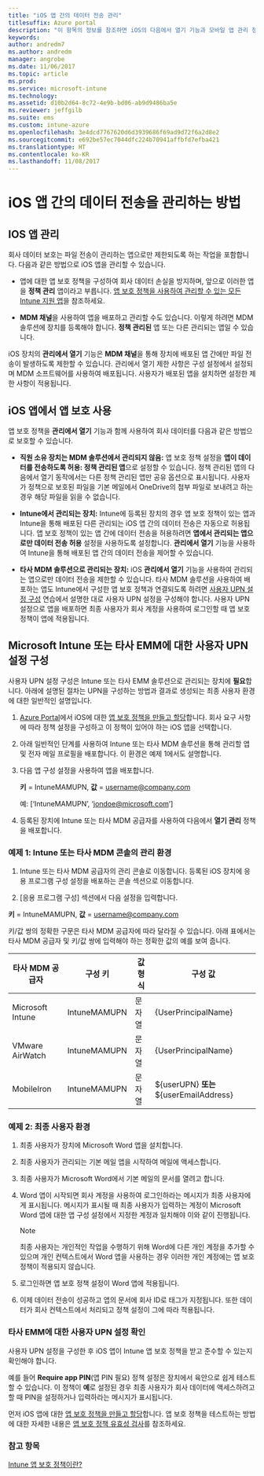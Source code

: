 ```yaml
---
title: "iOS 앱 간의 데이터 전송 관리"
titlesuffix: Azure portal
description: "이 항목의 정보를 참조하면 iOS의 다음에서 열기 기능과 모바일 앱 관리 정책을 사용하여 앱 간의 데이터 전송을 관리하는 방법을 파악할 수 있습니다.\""
keywords: 
author: andredm7
ms.author: andredm
manager: angrobe
ms.date: 11/06/2017
ms.topic: article
ms.prod: 
ms.service: microsoft-intune
ms.technology: 
ms.assetid: d10b2d64-8c72-4e9b-bd06-ab9d9486ba5e
ms.reviewer: jeffgilb
ms.suite: ems
ms.custom: intune-azure
ms.openlocfilehash: 3e4dcd7767620d6d3939686f69ad9d72f6a2d8e2
ms.sourcegitcommit: e692be57ec7044dfc224b70941affbfd7efba421
ms.translationtype: HT
ms.contentlocale: ko-KR
ms.lasthandoff: 11/08/2017
---
```

# <a name="how-to-manage-data-transfer-between-ios-apps"></a>iOS 앱 간의 데이터 전송을 관리하는 방법
## <a name="manage-ios-apps"></a>IOS 앱 관리
회사 데이터 보호는 파일 전송이 관리하는 앱으로만 제한되도록 하는 작업을 포함합니다.  다음과 같은 방법으로 iOS 앱을 관리할 수 있습니다.

-   앱에 대한 앱 보호 정책을 구성하여 회사 데이터 손실을 방지하며, 앞으로 이러한 앱을 **정책 관리** 앱이라고 부릅니다. [앱 보호 정책을 사용하여 관리할 수 있는 모든 Intune 지원 앱](https://www.microsoft.com/cloud-platform/microsoft-intune-apps)을 참조하세요.

-   **MDM 채널**을 사용하여 앱을 배포하고 관리할 수도 있습니다.  이렇게 하려면 MDM 솔루션에 장치를 등록해야 합니다. **정책 관리된** 앱 또는 다른 관리되는 앱일 수 있습니다.

iOS 장치의 **관리에서 열기** 기능은 **MDM 채널**을 통해 장치에 배포된 앱 간에만 파일 전송이 발생하도록 제한할 수 있습니다. 관리에서 열기 제한 사항은 구성 설정에서 설정되며 MDM 소프트웨어를 사용하여 배포됩니다.  사용자가 배포된 앱을 설치하면 설정한 제한 사항이 적용됩니다.

##  <a name="using-app-protection-with-ios-apps"></a>iOS 앱에서 앱 보호 사용
앱 보호 정책을 **관리에서 열기** 기능과 함께 사용하여 회사 데이터를 다음과 같은 방법으로 보호할 수 있습니다.

-   **직원 소유 장치는 MDM 솔루션에서 관리되지 않음:** 앱 보호 정책 설정을 **앱이 데이터를 전송하도록 허용: 정책 관리된 앱**으로 설정할 수 있습니다. 정책 관리된 앱의 다음에서 열기 동작에서는 다른 정책 관리된 앱만 공유 옵션으로 표시됩니다. 사용자가 정책으로 보호된 파일을 기본 메일에서 OneDrive의 첨부 파일로 보내려고 하는 경우 해당 파일을 읽을 수 없습니다.

-   **Intune에서 관리되는 장치:** Intune에 등록된 장치의 경우 앱 보호 정책이 있는 앱과 Intune을 통해 배포된 다른 관리되는 iOS 앱 간의 데이터 전송은 자동으로 허용됩니다. 앱 보호 정책이 있는 앱 간에 데이터 전송을 허용하려면 **앱에서 관리되는 앱으로만 데이터 전송 허용** 설정을 사용하도록 설정합니다. **관리에서 열기** 기능을 사용하여 Intune을 통해 배포된 앱 간의 데이터 전송을 제어할 수 있습니다.   

-   **타사 MDM 솔루션으로 관리되는 장치:** iOS **관리에서 열기** 기능을 사용하여 관리되는 앱으로만 데이터 전송을 제한할 수 있습니다.
타사 MDM 솔루션을 사용하여 배포하는 앱도 Intune에서 구성한 앱 보호 정책과 연결되도록 하려면 [사용자 UPN 설정 구성](#configure-user-upn-setting-for-third-party-emm) 연습에서 설명한 대로 사용자 UPN 설정을 구성해야 합니다.  사용자 UPN 설정으로 앱을 배포하면 최종 사용자가 회사 계정을 사용하여 로그인할 때 앱 보호 정책이 앱에 적용됩니다.

## <a name="configure-user-upn-setting-for-microsoft-intune-or-third-party-emm"></a>Microsoft Intune 또는 타사 EMM에 대한 사용자 UPN 설정 구성
사용자 UPN 설정 구성은 Intune 또는 타사 EMM 솔루션으로 관리되는 장치에 **필요**합니다. 아래에 설명된 절차는 UPN을 구성하는 방법과 결과로 생성되는 최종 사용자 환경에 대한 일반적인 설명입니다.

1.  [Azure Portal](https://portal.azure.com)에서 iOS에 대한 [앱 보호 정책을 만들고 할당](app-protection-policies.md)합니다. 회사 요구 사항에 따라 정책 설정을 구성하고 이 정책이 있어야 하는 iOS 앱을 선택합니다.

2.  아래 일반적인 단계를 사용하여 Intune 또는 타사 MDM 솔루션을 통해 관리할 앱 및 전자 메일 프로필을 배포합니다. 이 환경은 예제 1에서도 설명합니다.

3.  다음 앱 구성 설정을 사용하여 앱을 배포합니다.

      **키** = IntuneMAMUPN,  **값** = <username@company.com>

      예: [‘IntuneMAMUPN’, ‘jondoe@microsoft.com’]

4.  등록된 장치에 Intune 또는 타사 MDM 공급자를 사용하여 다음에서 **열기 관리** 정책을 배포합니다.


### <a name="example-1-admin-experience-in-intune-or-third-party-mdm-console"></a>예제 1: Intune 또는 타사 MDM 콘솔의 관리 환경

1. Intune 또는 타사 MDM 공급자의 관리 콘솔로 이동합니다. 등록된 iOS 장치에 응용 프로그램 구성 설정을 배포하는 콘솔 섹션으로 이동합니다.

2. [응용 프로그램 구성] 섹션에서 다음 설정을 입력합니다.

  **키** = IntuneMAMUPN,  **값** = <username@company.com>

  키/값 쌍의 정확한 구문은 타사 MDM 공급자에 따라 달라질 수 있습니다. 아래 표에서는 타사 MDM 공급자 및 키/값 쌍에 입력해야 하는 정확한 값의 예를 보여 줍니다.

|타사 MDM 공급자| 구성 키 | 값 형식 | 구성 값|
| ------- | ---- | ---- | ---- |
|Microsoft Intune| IntuneMAMUPN | 문자열 | {UserPrincipalName}|
|VMware AirWatch| IntuneMAMUPN | 문자열 | {UserPrincipalName}|
|MobileIron | IntuneMAMUPN | 문자열 | ${userUPN} **또는** ${userEmailAddress} |


### <a name="example-2-end-user-experience"></a>예제 2: 최종 사용자 환경

1.  최종 사용자가 장치에 Microsoft Word 앱을 설치합니다.

2.  최종 사용자가 관리되는 기본 메일 앱을 시작하여 메일에 액세스합니다.

3.  최종 사용자가 Microsoft Word에서 기본 메일의 문서를 열려고 합니다.

4.  Word 앱이 시작되면 회사 계정을 사용하여 로그인하라는 메시지가 최종 사용자에게 표시됩니다.  메시지가 표시될 때 최종 사용자가 입력하는 계정이 Microsoft Word 앱에 대한 앱 구성 설정에서 지정한 계정과 일치해야 이와 같이 진행됩니다.

    > [!NOTE]
    > 최종 사용자는 개인적인 작업을 수행하기 위해 Word에 다른 개인 계정을 추가할 수 있으며 개인 컨텍스트에서 Word 앱을 사용하는 경우 이러한 개인 계정에는 앱 보호 정책이 적용되지 않습니다.

5.  로그인하면 앱 보호 정책 설정이 Word 앱에 적용됩니다.

6.  이제 데이터 전송이 성공하고 앱의 문서에 회사 ID로 태그가 지정됩니다. 또한 데이터가 회사 컨텍스트에서 처리되고 정책 설정이 그에 따라 적용됩니다.

### <a name="validate-user-upn-setting-for-third-party-emm"></a>타사 EMM에 대한 사용자 UPN 설정 확인

사용자 UPN 설정을 구성한 후 iOS 앱이 Intune 앱 보호 정책을 받고 준수할 수 있는지 확인해야 합니다.

예를 들어 **Require app PIN**(앱 PIN 필요) 정책 설정은 장치에서 육안으로 쉽게 테스트할 수 있습니다. 이 정책이 **예**로 설정된 경우 최종 사용자가 회사 데이터에 액세스하려고 할 때 PIN을 설정하거나 입력하라는 메시지가 표시됩니다.

먼저 iOS 앱에 대한 [앱 보호 정책을 만들고 할당](app-protection-policies.md)합니다. 앱 보호 정책을 테스트하는 방법에 대한 자세한 내용은 [앱 보호 정책 유효성 검사](app-protection-policies-validate.md)를 참조하세요.


### <a name="see-also"></a>참고 항목
[Intune 앱 보호 정책이란?](app-protection-policy.md)

